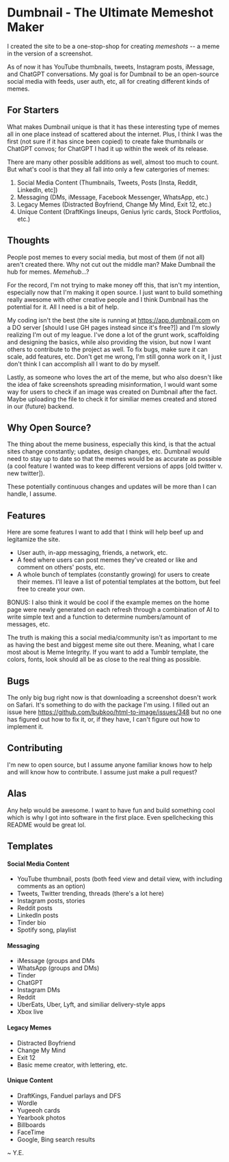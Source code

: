 # Dumbnail - The Ultimate Memeshot Maker
I created the site to be a one-stop-shop for creating *memeshots* -- a meme in the version of a screenshot. 

As of now it has YouTube thumbnails, tweets, Instagram posts, iMessage, and ChatGPT conversations. My goal is for Dumbnail to be an open-source social media with feeds, user auth, etc, all for creating different kinds of memes. 

## For Starters
What makes Dumbnail unique is that it has these interesting type of memes all in one place instead of scattered about the internet. Plus, I think I was the first (not sure if it has since been copied) to create fake thumbnails or ChatGPT convos; for ChatGPT I had it up within the week of its release. 

There are many other possible additions as well, almost too much to count. But what's cool is that they all fall into only a few catergories of memes:
1. Social Media Content (Thumbnails, Tweets, Posts [Insta, Reddit, LinkedIn, etc])
2. Messaging (DMs, iMessage, Facebook Messenger, WhatsApp, etc.)
3. Legacy Memes (Distracted Boyfriend, Change My Mind, Exit 12, etc.)
4. Unique Content (DraftKings lineups, Genius lyric cards, Stock Portfolios, etc.)

## Thoughts
People post memes to every social media, but most of them (if not all) aren't created there. Why not cut out the middle man? Make Dumbnail the hub for memes. *Memehub*...?

For the record, I'm not trying to make money off this, that isn't my intention, especially now that I'm making it open source. I just want to build something really awesome with other creative people and I think Dumbnail has the potential for it. All I need is a bit of help. 

My coding isn't the best (the site is running at https://app.dumbnail.com on a DO server [should I use GH pages instead since it's free?]) and I'm slowly realizing I'm out of my league. I've done a lot of the grunt work, scaffolding and designing the basics, while also providing the vision, but now I want  others to contribute to the project as well. To fix bugs, make sure it can scale, add features, etc. Don't get me wrong, I'm still gonna work on it, I just don't think I can accomplish all I want to do by myself.

Lastly, as someone who loves the art of the meme, but who also doesn't like the idea of fake screenshots spreading misinformation, I would want some way for users to check if an image was created on Dumbnail after the fact. Maybe uploading the file to check it for similiar memes created and stored in our (future) backend.

## Why Open Source?
The thing about the meme business, especially this kind, is that the actual sites change constantly; updates, design changes, etc. Dumbnail would need to stay up to date so that the memes would be as accurate as possible (a cool feature I wanted was to keep different versions of apps [old twitter v. new twitter]). 

These potentially continuous changes and updates will be more than I can handle, I assume.

## Features
Here are some features I want to add that I think will help beef up and legitamize the site.
- User auth, in-app messaging, friends, a network, etc.
- A feed where users can post memes they've created or like and comment on others' posts, etc.
- A whole bunch of templates (constantly growing) for users to create their memes. I'll leave a list of potential templates at the bottom, but feel free to create your own.

BONUS: I also think it would be cool if the example memes on the home page were newly generated on each refresh through a combination of AI to write simple text and a function to determine numbers/amount of messages, etc.

The truth is making this a social media/community isn't as important to me as having the best and biggest meme site out there. Meaning, what I care most about is Meme Integrity. If you want to add a Tumblr template, the colors, fonts, look should all be as close to the real thing as possible. 

## Bugs
The only big bug right now is that downloading a screenshot doesn't work on Safari. It's something to do with the package I'm using. I filled out an issue here https://github.com/bubkoo/html-to-image/issues/348 but no one has figured out how to fix it, or, if they have, I can't figure out how to implement it. 

## Contributing
I'm new to open source, but I assume anyone familiar knows how to help and will know how to contribute. I assume just make a pull request?

## Alas
Any help would be awesome. I want to have fun and build something cool which is why I got into software in the first place. Even spellchecking this README would be great lol. 

## Templates
#### Social Media Content
- YouTube thumbnail, posts (both feed view and detail view, with including comments as an option)
- Tweets, Twitter trending, threads (there's a lot here)
- Instagram posts, stories
- Reddit posts
- LinkedIn posts
- Tinder bio
- Spotify song, playlist


#### Messaging
- iMessage (groups and DMs
- WhatsApp (groups and DMs)
- Tinder
- ChatGPT
- Instagram DMs
- Reddit
- UberEats, Uber, Lyft, and similiar delivery-style apps
- Xbox live

#### Legacy Memes
- Distracted Boyfriend
- Change My Mind
- Exit 12
- Basic meme creator, with lettering, etc.

#### Unique Content
- DraftKings, Fanduel parlays and DFS
- Wordle
- Yugeeoh cards
- Yearbook photos
- Billboards
- FaceTime
- Google, Bing search results


~ Y.E.
